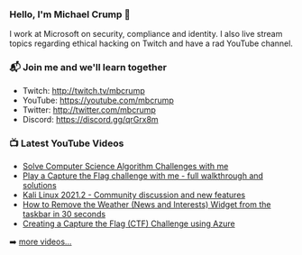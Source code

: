 ### Hello, I'm Michael Crump 👋

I work at Microsoft on security, compliance and identity. I also live stream topics regarding ethical hacking on Twitch and have a rad YouTube channel. 

### 📬 Join me and we'll learn together

- Twitch: http://twitch.tv/mbcrump
- YouTube: https://youtube.com/mbcrump
- Twitter: http://twitter.com/mbcrump
- Discord: https://discord.gg/qrGrx8m

### 📺 Latest YouTube Videos

<!-- YOUTUBE:START -->
- [Solve Computer Science Algorithm Challenges with me](https://www.youtube.com/watch?v=j9tA1tLbHzc)
- [Play a Capture the Flag challenge with me - full walkthrough and solutions](https://www.youtube.com/watch?v=G-5ZBm7GIkI)
- [Kali Linux 2021.2 - Community discussion and new features](https://www.youtube.com/watch?v=iM8a_kQpmsQ)
- [How to Remove the Weather (News and Interests) Widget from the taskbar in 30 seconds](https://www.youtube.com/watch?v=3waih_ODKtg)
- [Creating a Capture the Flag (CTF) Challenge using Azure](https://www.youtube.com/watch?v=R7HY1use-x8)
<!-- YOUTUBE:END -->

➡️ [more videos...](https://youtube.com/mbcrump)


